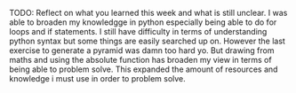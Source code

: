 TODO: Reflect on what you learned this week and what is still unclear.
I was able to broaden my knowledgge in python especially being able to do for loops and if statements. I still have difficulty in terms of understanding python syntax but some things are easily searched up on. However the last exercise to generate a pyramid was damn too hard yo. But drawing from maths and using the absolute function has broaden my view in terms of being able to problem solve. This expanded the amount of resources and knowledge i must use in order to problem solve. 
